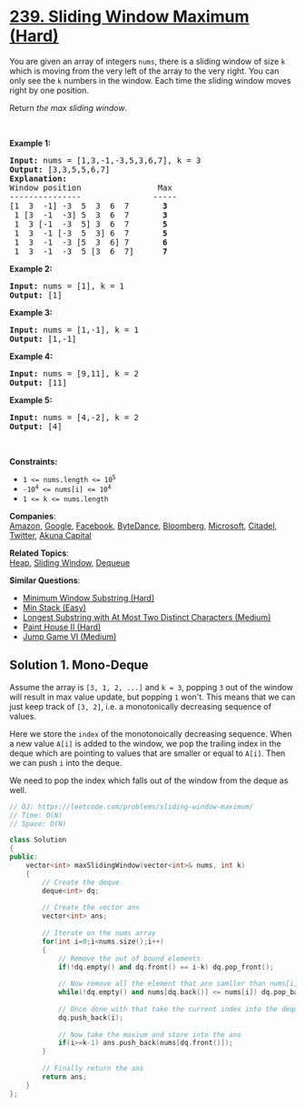 # [239. Sliding Window Maximum (Hard)](https://leetcode.com/problems/sliding-window-maximum/)

<p>You are given an array of integers&nbsp;<code>nums</code>, there is a sliding window of size <code>k</code> which is moving from the very left of the array to the very right. You can only see the <code>k</code> numbers in the window. Each time the sliding window moves right by one position.</p>

<p>Return <em>the max sliding window</em>.</p>

<p>&nbsp;</p>
<p><strong>Example 1:</strong></p>

<pre><strong>Input:</strong> nums = [1,3,-1,-3,5,3,6,7], k = 3
<strong>Output:</strong> [3,3,5,5,6,7]
<strong>Explanation:</strong> 
Window position                Max
---------------               -----
[1  3  -1] -3  5  3  6  7       <strong>3</strong>
 1 [3  -1  -3] 5  3  6  7       <strong>3</strong>
 1  3 [-1  -3  5] 3  6  7      <strong> 5</strong>
 1  3  -1 [-3  5  3] 6  7       <strong>5</strong>
 1  3  -1  -3 [5  3  6] 7       <strong>6</strong>
 1  3  -1  -3  5 [3  6  7]      <strong>7</strong>
</pre>

<p><strong>Example 2:</strong></p>

<pre><strong>Input:</strong> nums = [1], k = 1
<strong>Output:</strong> [1]
</pre>

<p><strong>Example 3:</strong></p>

<pre><strong>Input:</strong> nums = [1,-1], k = 1
<strong>Output:</strong> [1,-1]
</pre>

<p><strong>Example 4:</strong></p>

<pre><strong>Input:</strong> nums = [9,11], k = 2
<strong>Output:</strong> [11]
</pre>

<p><strong>Example 5:</strong></p>

<pre><strong>Input:</strong> nums = [4,-2], k = 2
<strong>Output:</strong> [4]
</pre>

<p>&nbsp;</p>
<p><strong>Constraints:</strong></p>

<ul>
	<li><code>1 &lt;= nums.length &lt;= 10<sup>5</sup></code></li>
	<li><code>-10<sup>4</sup> &lt;= nums[i] &lt;= 10<sup>4</sup></code></li>
	<li><code>1 &lt;= k &lt;= nums.length</code></li>
</ul>


**Companies**:  
[Amazon](https://leetcode.com/company/amazon), [Google](https://leetcode.com/company/google), [Facebook](https://leetcode.com/company/facebook), [ByteDance](https://leetcode.com/company/bytedance), [Bloomberg](https://leetcode.com/company/bloomberg), [Microsoft](https://leetcode.com/company/microsoft), [Citadel](https://leetcode.com/company/citadel), [Twitter](https://leetcode.com/company/twitter), [Akuna Capital](https://leetcode.com/company/akuna-capital)

**Related Topics**:  
[Heap](https://leetcode.com/tag/heap/), [Sliding Window](https://leetcode.com/tag/sliding-window/), [Dequeue](https://leetcode.com/tag/dequeue/)

**Similar Questions**:
* [Minimum Window Substring (Hard)](https://leetcode.com/problems/minimum-window-substring/)
* [Min Stack (Easy)](https://leetcode.com/problems/min-stack/)
* [Longest Substring with At Most Two Distinct Characters (Medium)](https://leetcode.com/problems/longest-substring-with-at-most-two-distinct-characters/)
* [Paint House II (Hard)](https://leetcode.com/problems/paint-house-ii/)
* [Jump Game VI (Medium)](https://leetcode.com/problems/jump-game-vi/)

## Solution 1. Mono-Deque

Assume the array is `[3, 1, 2, ...]` and `k = 3`, popping `3` out of the window will result in max value update, but popping `1` won't. This means that we can just keep track of `[3, 2]`, i.e. a monotonically decreasing sequence of values.

Here we store the `index` of the monotonoically decreasing sequence. When a new value `A[i]` is added to the window, we pop the trailing index in the deque which are pointing to values that are smaller or equal to `A[i]`. Then we can push `i` into the deque.

We need to pop the index which falls out of the window from the deque as well.

```cpp
// OJ: https://leetcode.com/problems/sliding-window-maximum/
// Time: O(N)
// Space: O(N)

class Solution 
{
public:
    vector<int> maxSlidingWindow(vector<int>& nums, int k) 
    {
        // Create the deque
        deque<int> dq;
        
        // Create the vector ans
        vector<int> ans;
        
        // Iterate on the nums array
        for(int i=0;i<nums.size();i++)
        {
            // Remove the out of bound elements
            if(!dq.empty() and dq.front() == i-k) dq.pop_front();
            
            // Now remove all the element that are samller than nums[i]
            while(!dq.empty() and nums[dq.back()] <= nums[i]) dq.pop_back();
            
            // Once done with that take the current index into the deque
            dq.push_back(i);
            
            // Now take the maxium and store into the ans
            if(i>=k-1) ans.push_back(nums[dq.front()]);
        }
        
        // Finally return the ans
        return ans;
    }
};
```
